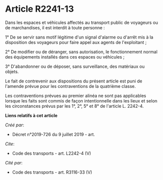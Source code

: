 # Article R2241-13

Dans les espaces et véhicules affectés au transport public de voyageurs ou de marchandises, il est interdit à toute
personne : 

1° De se servir sans motif légitime d'un signal d'alarme ou d'arrêt mis à la disposition des voyageurs pour faire appel aux
agents de l'exploitant ; 

2° De modifier ou de déranger, sans autorisation, le fonctionnement normal des équipements installés dans ces espaces ou
véhicules ; 

3° D'abandonner ou de déposer, sans surveillance, des matériaux ou objets. 

Le fait de contrevenir aux dispositions du présent article est puni de l'amende prévue pour les contraventions de la
quatrième classe. 

Les contraventions prévues au premier alinéa ne sont pas applicables lorsque les faits sont commis de façon intentionnelle
dans les lieux et selon les circonstances prévus par les 1°, 2°, 5° et 8° de l'article L. 2242-4.

**Liens relatifs à cet article**

_Créé par_:

  - Décret n°2019-726 du 9 juillet 2019 - art.

_Cite_:

  - Code des transports - art. L2242-4 (V)

_Cité par_:

  - Code des transports - art. R3116-33 (V)
